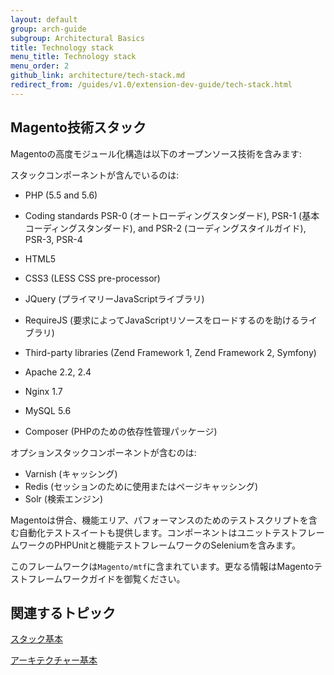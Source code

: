 ```yaml
---
layout: default
group: arch-guide
subgroup: Architectural Basics
title: Technology stack
menu_title: Technology stack
menu_order: 2
github_link: architecture/tech-stack.md
redirect_from: /guides/v1.0/extension-dev-guide/tech-stack.html
---
```

<h2>Magento技術スタック</h2>

Magentoの高度モジュール化構造は以下のオープンソース技術を含みます:

スタックコンポーネントが含んでいるのは:

* PHP (5.5 and 5.6)

* Coding standards PSR-0 (オートローディングスタンダード), PSR-1 (基本コーディングスタンダード), and PSR-2 (コーディングスタイルガイド), PSR-3, PSR-4

* HTML5

* CSS3 (LESS CSS pre-processor)

* JQuery (プライマリーJavaScriptライブラリ)

* RequireJS (要求によってJavaScriptリソースをロードするのを助けるライブラリ)
* Third-party libraries (Zend Framework 1, Zend Framework 2, Symfony)

* Apache 2.2, 2.4

* Nginx 1.7


* MySQL 5.6
* Composer (PHPのための依存性管理パッケージ) 

オプションスタックコンポーネントが含むのは:

* Varnish (キャッシング)
* Redis (セッションのために使用またはページキャッシング)
* Solr (検索エンジン)


Magentoは併合、機能エリア、パフォーマンスのためのテストスクリプトを含む自動化テストスイートも提供します。コンポーネントはユニットテストフレームワークのPHPUnitと機能テストフレームワークのSeleniumを含みます。

このフレームワークは`Magento/mtf`に含まれています。更なる情報はMagentoテストフレームワークガイドを御覧ください。

<h2>関連するトピック</h2>
<a href="{{ site.gdeurl }}architecture/stack-basics.html">スタック基本</a>


<a href="{{ site.gdeurl }}architecture/archi_perspectives/ABasics_intro.html">アーキテクチャー基本</a>
